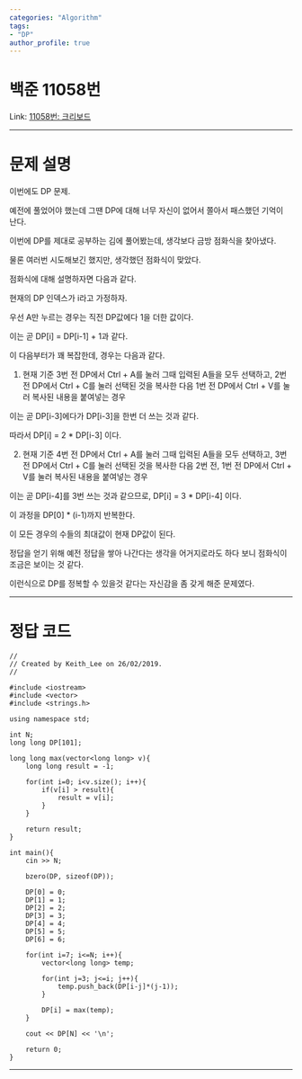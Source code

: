 ```yaml
---
categories: "Algorithm"
tags: 
- "DP"
author_profile: true
---
```

# 백준 11058번
Link: [11058번: 크리보드][BOJLink]

[BOJLink]: https://www.acmicpc.net/problem/11058
<hr/>

# 문제 설명
이번에도 DP 문제.

예전에 풀었어야 했는데 그땐 DP에 대해 너무 자신이 없어서 쫄아서 패스했던 기억이 난다.

이번에 DP를 제대로 공부하는 김에 풀어봤는데, 생각보다 금방 점화식을 찾아냈다.

물론 여러번 시도해보긴 했지만, 생각했던 점화식이 맞았다.

점화식에 대해 설명하자면 다음과 같다.

현재의 DP 인덱스가 i라고 가정하자.

우선 A만 누르는 경우는 직전 DP값에다 1을 더한 값이다.

이는 곧 DP[i] = DP[i-1] + 1과 같다.

이 다음부터가 꽤 복잡한데, 경우는 다음과 같다.

1) 현재 기준 3번 전 DP에서 Ctrl + A를 눌러 그때 입력된 A들을 모두 선택하고, 2번 전 DP에서 Ctrl + C를 눌러 선택된 것을 복사한 다음 1번 전 DP에서 Ctrl + V를 눌러 복사된 내용을 붙여넣는 경우

이는 곧 DP[i-3]에다가 DP[i-3]을 한번 더 쓰는 것과 같다.

따라서 DP[i] = 2 * DP[i-3] 이다.

2) 현재 기준 4번 전 DP에서 Ctrl + A를 눌러 그때 입력된 A들을 모두 선택하고, 3번 전 DP에서 Ctrl + C를 눌러 선택된 것을 복사한 다음 2번 전, 1번 전 DP에서 Ctrl + V를 눌러 복사된 내용을 붙여넣는 경우

이는 곧 DP[i-4]를 3번 쓰는 것과 같으므로, DP[i] = 3 * DP[i-4] 이다.

이 과정을 DP[0] * (i-1)까지 반복한다.

이 모든 경우의 수들의 최대값이 현재 DP값이 된다.

정답을 얻기 위해 예전 정답을 쌓아 나간다는 생각을 어거지로라도 하다 보니 점화식이 조금은 보이는 것 같다.

이런식으로 DP를 정복할 수 있을것 같다는 자신감을 좀 갖게 해준 문제였다.
<hr/>

# 정답 코드
```
//
// Created by Keith_Lee on 26/02/2019.
//

#include <iostream>
#include <vector>
#include <strings.h>

using namespace std;

int N;
long long DP[101];

long long max(vector<long long> v){
    long long result = -1;

    for(int i=0; i<v.size(); i++){
        if(v[i] > result){
            result = v[i];
        }
    }

    return result;
}

int main(){
    cin >> N;

    bzero(DP, sizeof(DP));

    DP[0] = 0;
    DP[1] = 1;
    DP[2] = 2;
    DP[3] = 3;
    DP[4] = 4;
    DP[5] = 5;
    DP[6] = 6;

    for(int i=7; i<=N; i++){
        vector<long long> temp;

        for(int j=3; j<=i; j++){
            temp.push_back(DP[i-j]*(j-1));
        }

        DP[i] = max(temp);
    }

    cout << DP[N] << '\n';

    return 0;
}
```
<hr/>